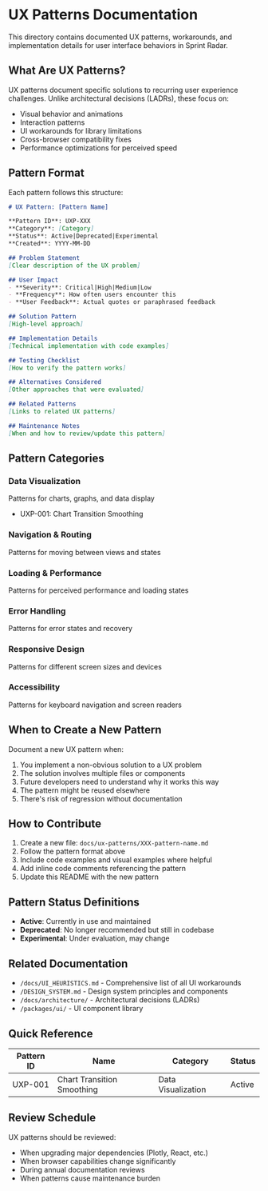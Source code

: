 # UX Patterns Documentation

This directory contains documented UX patterns, workarounds, and implementation details for user interface behaviors in Sprint Radar.

## What Are UX Patterns?

UX patterns document specific solutions to recurring user experience challenges. Unlike architectural decisions (LADRs), these focus on:
- Visual behavior and animations
- Interaction patterns
- UI workarounds for library limitations
- Cross-browser compatibility fixes
- Performance optimizations for perceived speed

## Pattern Format

Each pattern follows this structure:

```markdown
# UX Pattern: [Pattern Name]

**Pattern ID**: UXP-XXX  
**Category**: [Category]  
**Status**: Active|Deprecated|Experimental  
**Created**: YYYY-MM-DD  

## Problem Statement
[Clear description of the UX problem]

## User Impact
- **Severity**: Critical|High|Medium|Low
- **Frequency**: How often users encounter this
- **User Feedback**: Actual quotes or paraphrased feedback

## Solution Pattern
[High-level approach]

## Implementation Details
[Technical implementation with code examples]

## Testing Checklist
[How to verify the pattern works]

## Alternatives Considered
[Other approaches that were evaluated]

## Related Patterns
[Links to related UX patterns]

## Maintenance Notes
[When and how to review/update this pattern]
```

## Pattern Categories

### Data Visualization
Patterns for charts, graphs, and data display
- UXP-001: Chart Transition Smoothing

### Navigation & Routing
Patterns for moving between views and states

### Loading & Performance
Patterns for perceived performance and loading states

### Error Handling
Patterns for error states and recovery

### Responsive Design
Patterns for different screen sizes and devices

### Accessibility
Patterns for keyboard navigation and screen readers

## When to Create a New Pattern

Document a new UX pattern when:
1. You implement a non-obvious solution to a UX problem
2. The solution involves multiple files or components
3. Future developers need to understand why it works this way
4. The pattern might be reused elsewhere
5. There's risk of regression without documentation

## How to Contribute

1. Create a new file: `docs/ux-patterns/XXX-pattern-name.md`
2. Follow the pattern format above
3. Include code examples and visual examples where helpful
4. Add inline code comments referencing the pattern
5. Update this README with the new pattern

## Pattern Status Definitions

- **Active**: Currently in use and maintained
- **Deprecated**: No longer recommended but still in codebase
- **Experimental**: Under evaluation, may change

## Related Documentation

- `/docs/UI_HEURISTICS.md` - Comprehensive list of all UI workarounds
- `/DESIGN_SYSTEM.md` - Design system principles and components
- `/docs/architecture/` - Architectural decisions (LADRs)
- `/packages/ui/` - UI component library

## Quick Reference

| Pattern ID | Name | Category | Status |
|------------|------|----------|---------|
| UXP-001 | Chart Transition Smoothing | Data Visualization | Active |

## Review Schedule

UX patterns should be reviewed:
- When upgrading major dependencies (Plotly, React, etc.)
- When browser capabilities change significantly
- During annual documentation reviews
- When patterns cause maintenance burden